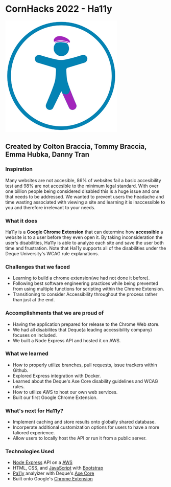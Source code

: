 # CornHacks 2022 - Ha11y
<img src="/Ha11y/media/icon.png" alt="Ha11y" width="350"/>

## Created by Colton Braccia, Tommy Braccia, Emma Hubka, Danny Tran

### Inspiration
Many websites are not accesible, 86% of websites fail a basic accesibility test and 98% are not accesible to the minimum legal standard. With over one billion people being considered disabled this is a huge issue and one that needs to be addressed. We wanted to prevent users the headache and time wasting associated with viewing a site and learning it is inaccessible to you and therefore irrelevant to your needs.

### What it does
Ha11y is a **Google Chrome Extension** that can determine how **accessible** a website is to a user before they even open it. By taking inconsideration the user's disabilities, Ha11y is able to analyze each site and save the user both time and frustration. Note that Ha11y supports all of the disabilities under the Deque University's WCAG rule explanations. 
### Challenges that we faced
- Learning to build a chrome extension(we had not done it before).
- Following best software engineering practices while being prevented from using multiple functions for scripting within the Chrome Extension.
- Transitioning to consider Accessibility throughout the process rather than just at the end.
### Accomplishments that we are proud of
- Having the application prepared for release to the Chrome Web store.
- We had all disabilites that Deque(a leading accessibility company) focuses on included.
- We built a Node Express API and hosted it on AWS.
### What we learned 
- How to properly utilize branches, pull requests, issue trackers within Github.
- Explored Express integration with Docker.
- Learned about the Deque's Axe Core disability guidelines and WCAG rules.
- How to utilize AWS to host our own web services.
- Built our first Google Chrome Extension.  
### What's next for Ha11y?
- Implement caching and store results onto globally shared database.
- Incorperate additional customization options for users to have a more taliored experience.
- Allow users to locally host the API or run it from a public server. 
### Technologies Used
- [Node Express](https://expressjs.com/) API on a [AWS](https://aws.amazon.com/)
- HTML, CSS, and [JavaScript](https://www.javascript.com/) with [Bootstrap](https://getbootstrap.com/)
- [Pa11y](https://pa11y.org/) analyizer with Deque's [Axe Core](https://www.deque.com/axe/)
- Built onto Google's [Chrome Extension](https://chrome.google.com/webstore/category/extensions)
